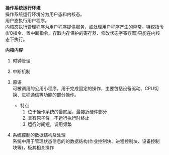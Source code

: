 **操作系统运行环境**  
操作系统运行环境分为用户态和内核态。  
用户态执行用户程序。  
内核态执行管理程序为用户程序提供服务，或处理用户程序产生的异常。特权指令(I/O指令、置中断指令、存取内存保护的寄存器、修改状态字寄存器)只能在内核态下执行。

**内核内容**  
1. 时钟管理  
2. 中断机制
3. 原语  
可被调用的公用小程序，用于完成固定的操作，主要包括设备驱动、CPU切换、进程通信等功能的部分操作。  
    - 特点  
        1. 位于操作系统的最底层，最接近硬件部分
        2. 具有原子性，不运行执行时终止
        3. 运行时间短，调用频繁

4. 系统控制的数据结构及处理  
系统中用于管理状态信息的的数据结构(作业控制块、进程控制块、设备控制块等)，极其相关操作